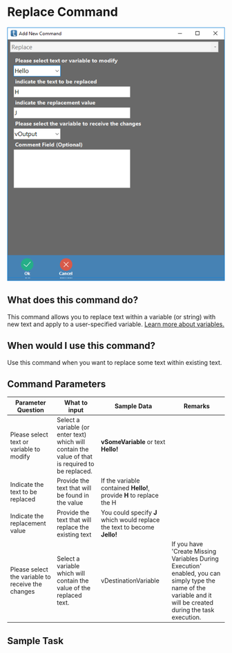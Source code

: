 <!-- TITLE: Replace Command -->
# Replace Command

![Replace](/uploads/automation-commands/replace.png "Replace")

## What does this command do?
This command allows you to replace text within a variable (or string) with new text and apply to a user-specified variable.  [Learn more about variables.](/concepts/variables)

## When would I use this command?
Use this command when you want to replace some text within existing text.

## Command Parameters
| Parameter Question   	| What to input  	|  Sample Data 	| Remarks  	|
|---					|---				|---			|---		|
|Please select text or variable to modify	| Select a variable (or enter text) which will contain the value of that is required to be replaced.   	|  **vSomeVariable** or text **Hello!**  	|  	|
|Indicate the text to be replaced   	|  Provide the text that will be found in the value  	| If the variable contained **Hello!**, provide **H** to replace the H	| 	|
|Indicate the replacement value  	|  Provide the text that will replace the existing text	| You could specify **J** which would replace the text to become **Jello!**   	|   	|
|Please select the variable to receive the changes  	|  Select a variable which will contain the value of the replaced text.  	| vDestinationVariable  	| If you have 'Create Missing Variables During Execution' enabled, you can simply type the name of the variable and it will be created during the task execution.  	|

## Sample Task